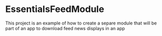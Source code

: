 # EssentialsFeedModule
This project is an example of how to create a separe module that will be part of an app to download feed news displays in an app
